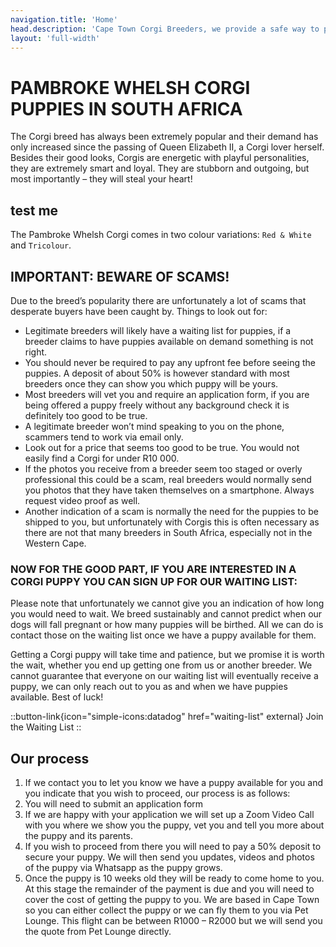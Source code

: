 ```yaml
---
navigation.title: 'Home'
head.description: 'Cape Town Corgi Breeders, we provide a safe way to purchase a Corgi without having to put your puppy on 24 hours drive or flights across the country'
layout: 'full-width'
---
```


# PAMBROKE WHELSH CORGI PUPPIES IN SOUTH AFRICA

The Corgi breed has always been extremely popular and their demand has only increased since the passing of Queen Elizabeth II, a Corgi lover herself. Besides their good looks, Corgis are energetic with playful personalities, they are extremely smart and loyal. They are stubborn and outgoing, but most importantly – they will steal your heart!

## test me



The Pambroke Whelsh Corgi comes in two colour variations: `Red & White` and `Tricolour`.




## IMPORTANT: BEWARE OF SCAMS! 
Due to the breed’s popularity there are unfortunately a lot of scams that desperate buyers have been caught by. Things to look out for:
 - Legitimate breeders will likely have a waiting list for puppies, if a breeder claims to have puppies available on demand something is not right. 
- You should never be required to pay any upfront fee before seeing the puppies. A deposit of about 50% is however standard with most breeders once they can show you which puppy will be yours.
- Most breeders will vet you and require an application form, if you are being offered a puppy freely without any background check it is definitely too good to be true. 
- A legitimate breeder won’t mind speaking to you on the phone, scammers tend to work via email only. 
- Look out for a price that seems too good to be true. You would not easily find a Corgi for under R10 000. 
- If the photos you receive from a breeder seem too staged or overly professional this could be a scam, real breeders would normally send you photos that they have taken themselves on a smartphone. Always request video proof as well. 
- Another indication of a scam is normally the need for the puppies to be shipped to you, but unfortunately with Corgis this is often necessary as there are not that many breeders in South Africa, especially not in the Western Cape. 


### NOW FOR THE GOOD PART, IF YOU ARE INTERESTED IN A CORGI PUPPY YOU CAN SIGN UP FOR OUR WAITING LIST:

Please note that unfortunately we cannot give you an indication of how long you would need to wait. We breed sustainably and cannot predict when our dogs will fall pregnant or how many puppies will be birthed. All we can do is contact those on the waiting list once we have a puppy available for them. 

Getting a Corgi puppy will take time and patience, but we promise it is worth the wait, whether you end up getting one from us or another breeder. 
We cannot guarantee that everyone on our waiting list will eventually receive a puppy, we can only reach out to you as and when we have puppies available. Best of luck!



::button-link{icon="simple-icons:datadog" href="waiting-list" external}
Join the Waiting List
::

## Our process

1. If we contact you to let you know we have a puppy available for you and  you indicate that you wish to proceed, our process is as follows:
2. You will need to submit an application form
3. If we are happy with your application we will set up a Zoom Video Call with you where we show you the puppy, vet you and tell you more about the puppy and its parents.
4. If you wish to proceed from there you will need to pay a 50% deposit to secure your puppy. 
We will then send you updates, videos and photos of the puppy via Whatsapp as the puppy grows. 
5. Once the puppy is 10 weeks old they will be ready to come home to you. At this stage the remainder of the payment is due and you will need to cover the cost of getting the puppy to you. We are based in Cape Town so you can either collect the puppy or we can fly them to you via Pet Lounge. This flight can be between R1000 – R2000 but we will send you the quote from Pet Lounge directly. 
